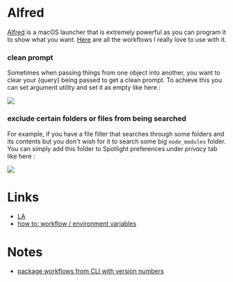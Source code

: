 # Alfred

[Alfred](https://www.alfredapp.com/) is a macOS launcher that is extremely powerful as you can program it to show what you want. [Here](https://github.com/learn-anything/alfred-workflows) are all the workflows I really love to use with it.

### clean prompt

Sometimes when passing things from one object into another, you want to clear your {query} being passed to get a clean prompt. To achieve this you can set argument utility and set it as empty like here : 

![](https://i.imgur.com/seduWW7.png)

### exclude certain folders or files from being searched

For example, if you have a file filter that searches through some folders and its contents but you don't wish for it to search some big `node_modules` folder. You can simply add this folder to Spotlight preferences under _privacy_ tab like here : 

![](https://i.imgur.com/D0NP2s3.png)

# Links

- [LA](https://learn-anything.xyz/software/tooling/productivity/alfred)
- [how to: workflow / environment variables](https://www.alfredforum.com/topic/9070-how-to-workflowenvironment-variables/?tab=comments#comment-45177)

# Notes

- [package workflows from CLI with version numbers](https://www.alfredforum.com/topic/10838-how-to-package-workflows-from-the-command-line/?tab=comments#comment-55677)